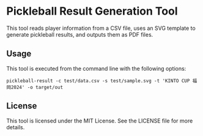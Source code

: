 # Pickleball Result Generation Tool

This tool reads player information from a CSV file, uses an SVG template to generate pickleball results, and outputs them as PDF files.

## Usage

This tool is executed from the command line with the following options:

```
pickleball-result -c test/data.csv -s test/sample.svg -t 'KINTO CUP 福岡2024' -o target/out
```

## License

This tool is licensed under the MIT License. See the LICENSE file for more details.
